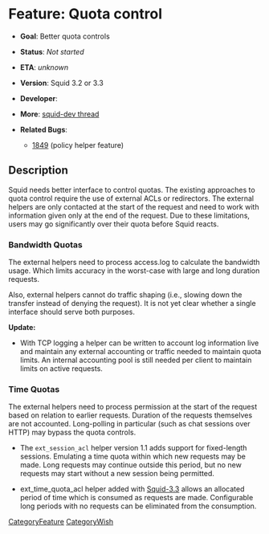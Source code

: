 # Feature: Quota control

  - **Goal**: Better quota controls

  - **Status**: *Not started*

  - **ETA**: *unknown*

  - **Version**: Squid 3.2 or 3.3

  - **Developer**:

  - **More**: [squid-dev
    thread](http://www.squid-cache.org/mail-archive/squid-dev/200902/0138.html)

  - **Related Bugs**:
    
      - [1849](https://bugs.squid-cache.org/show_bug.cgi?id=1849#)
        (policy helper feature)

## Description

Squid needs better interface to control quotas. The existing approaches
to quota control require the use of external ACLs or redirectors. The
external helpers are only contacted at the start of the request and need
to work with information given only at the end of the request. Due to
these limitations, users may go significantly over their quota before
Squid reacts.

### Bandwidth Quotas

The external helpers need to process access.log to calculate the
bandwidth usage. Which limits accuracy in the worst-case with large and
long duration requests.

Also, external helpers cannot do traffic shaping (i.e., slowing down the
transfer instead of denying the request). It is not yet clear whether a
single interface should serve both purposes.

**Update:**

  - With TCP logging a helper can be written to account log information
    live and maintain any external accounting or traffic needed to
    maintain quota limits. An internal accounting pool is still needed
    per client to maintain limits on active requests.

### Time Quotas

The external helpers need to process permission at the start of the
request based on relation to earlier requests. Duration of the requests
themselves are not accounted. Long-polling in particular (such as chat
sessions over HTTP) may bypass the quota controls.

  - The `ext_session_acl` helper version 1.1 adds support for
    fixed-length sessions. Emulating a time quota within which new
    requests may be made. Long requests may continue outside this
    period, but no new requests may start without a new session being
    permitted.

  - ext\_time\_quota\_acl helper added with
    [Squid-3.3](/Squid-3.3#)
    allows an allocated period of time which is consumed as requests are
    made. Configurable long periods with no requests can be eliminated
    from the consumption.

[CategoryFeature](/CategoryFeature#)
[CategoryWish](/CategoryWish#)

